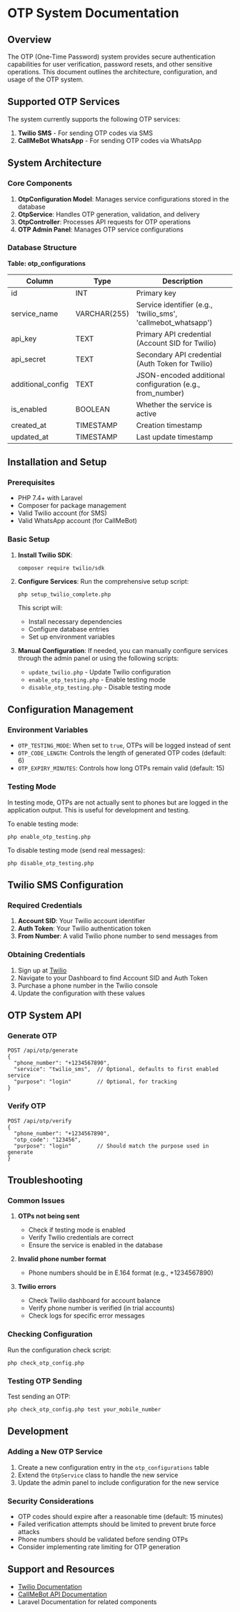 # OTP System Documentation

## Overview

The OTP (One-Time Password) system provides secure authentication capabilities for user verification, password resets, and other sensitive operations. This document outlines the architecture, configuration, and usage of the OTP system.

## Supported OTP Services

The system currently supports the following OTP services:

1. **Twilio SMS** - For sending OTP codes via SMS
2. **CallMeBot WhatsApp** - For sending OTP codes via WhatsApp

## System Architecture

### Core Components

1. **OtpConfiguration Model**: Manages service configurations stored in the database
2. **OtpService**: Handles OTP generation, validation, and delivery
3. **OtpController**: Processes API requests for OTP operations
4. **OTP Admin Panel**: Manages OTP service configurations

### Database Structure

**Table: otp_configurations**

| Column | Type | Description |
|--------|------|-------------|
| id | INT | Primary key |
| service_name | VARCHAR(255) | Service identifier (e.g., 'twilio_sms', 'callmebot_whatsapp') |
| api_key | TEXT | Primary API credential (Account SID for Twilio) |
| api_secret | TEXT | Secondary API credential (Auth Token for Twilio) |
| additional_config | TEXT | JSON-encoded additional configuration (e.g., from_number) |
| is_enabled | BOOLEAN | Whether the service is active |
| created_at | TIMESTAMP | Creation timestamp |
| updated_at | TIMESTAMP | Last update timestamp |

## Installation and Setup

### Prerequisites

- PHP 7.4+ with Laravel
- Composer for package management
- Valid Twilio account (for SMS)
- Valid WhatsApp account (for CallMeBot)

### Basic Setup

1. **Install Twilio SDK**:
   ```
   composer require twilio/sdk
   ```

2. **Configure Services**:
   Run the comprehensive setup script:
   ```
   php setup_twilio_complete.php
   ```

   This script will:
   - Install necessary dependencies
   - Configure database entries
   - Set up environment variables

3. **Manual Configuration**:
   If needed, you can manually configure services through the admin panel or using the following scripts:
   - `update_twilio.php` - Update Twilio configuration
   - `enable_otp_testing.php` - Enable testing mode
   - `disable_otp_testing.php` - Disable testing mode

## Configuration Management

### Environment Variables

- `OTP_TESTING_MODE`: When set to `true`, OTPs will be logged instead of sent
- `OTP_CODE_LENGTH`: Controls the length of generated OTP codes (default: 6)
- `OTP_EXPIRY_MINUTES`: Controls how long OTPs remain valid (default: 15)

### Testing Mode

In testing mode, OTPs are not actually sent to phones but are logged in the application output. This is useful for development and testing.

To enable testing mode:
```
php enable_otp_testing.php
```

To disable testing mode (send real messages):
```
php disable_otp_testing.php
```

## Twilio SMS Configuration

### Required Credentials

1. **Account SID**: Your Twilio account identifier
2. **Auth Token**: Your Twilio authentication token
3. **From Number**: A valid Twilio phone number to send messages from

### Obtaining Credentials

1. Sign up at [Twilio](https://www.twilio.com/)
2. Navigate to your Dashboard to find Account SID and Auth Token
3. Purchase a phone number in the Twilio console
4. Update the configuration with these values

## OTP System API

### Generate OTP

```
POST /api/otp/generate
{
  "phone_number": "+1234567890",
  "service": "twilio_sms",  // Optional, defaults to first enabled service
  "purpose": "login"        // Optional, for tracking
}
```

### Verify OTP

```
POST /api/otp/verify
{
  "phone_number": "+1234567890",
  "otp_code": "123456",
  "purpose": "login"        // Should match the purpose used in generate
}
```

## Troubleshooting

### Common Issues

1. **OTPs not being sent**
   - Check if testing mode is enabled
   - Verify Twilio credentials are correct
   - Ensure the service is enabled in the database

2. **Invalid phone number format**
   - Phone numbers should be in E.164 format (e.g., +1234567890)

3. **Twilio errors**
   - Check Twilio dashboard for account balance
   - Verify phone number is verified (in trial accounts)
   - Check logs for specific error messages

### Checking Configuration

Run the configuration check script:
```
php check_otp_config.php
```

### Testing OTP Sending

Test sending an OTP:
```
php check_otp_config.php test your_mobile_number
```

## Development

### Adding a New OTP Service

1. Create a new configuration entry in the `otp_configurations` table
2. Extend the `OtpService` class to handle the new service
3. Update the admin panel to include configuration for the new service

### Security Considerations

- OTP codes should expire after a reasonable time (default: 15 minutes)
- Failed verification attempts should be limited to prevent brute force attacks
- Phone numbers should be validated before sending OTPs
- Consider implementing rate limiting for OTP generation

## Support and Resources

- [Twilio Documentation](https://www.twilio.com/docs)
- [CallMeBot API Documentation](https://www.callmebot.com/blog/free-api-whatsapp-messages/)
- Laravel Documentation for related components 